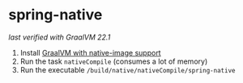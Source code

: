 # spring-native

_last verified with GraalVM 22.1_

1. Install [GraalVM with native-image support](https://graalvm.github.io/native-build-tools/latest/graalvm-setup.html)
2. Run the task `nativeCompile` (consumes a lot of memory)
3. Run the executable `/build/native/nativeCompile/spring-native`
